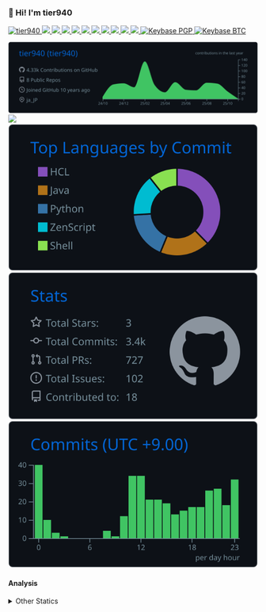 ### 👋 Hi! I'm tier940

<p align="left"> 
  <a href="https://github.com/tier940/tier940/">
    <img src="https://komarev.com/ghpvc/?username=tier940" alt="tier940" />
  </a>
  <a href="http://twitter.com/tier940">
    <img height="20" src="https://img.shields.io/twitter/follow/tier940?label=Twitter&logo=twitter&style=flat" />
  </a>
  <a href="https://github.com/tier940">
    <img height="20" src="https://img.shields.io/github/followers/tier940?label=follow&logo=github&style=flat" />
  </a>
  <a href="https://www.reddit.com/user/tier940">
    <img height="20" src="https://img.shields.io/reddit/user-karma/combined/tier940?label=Reddit&logo=reddit&style=flat" />
  </a>
  <a href="https://stackoverflow.com/users/17317833/tier940">
    <img height="20" src="https://img.shields.io/stackexchange/stackoverflow/r/17317833?label=StackOverflow&logo=stack-overflow&style=flat" />
  </a>
  <a href="https://zenn.dev/tier940">
    <img height="20" src="https://zenn.badge.nikaera.com/s/tier940/likes" />
  </a>
  <a href="https://zenn.dev/tier940">
    <img height="20" src="https://zenn.badge.nikaera.com/s/tier940/followers" />
  </a>
  <a href="https://zenn.dev/tier940">
    <img height="20" src="https://zenn.badge.nikaera.com/s/tier940/articles" />
  </a>
  <a href="http://qiita.com/tier940">
    <img height="20" src="https://qiita-badge.apiapi.app/s/tier940/posts.svg" />
  </a>
  <a href="http://qiita.com/tier940">
    <img height="20" src="https://qiita-badge.apiapi.app/s/tier940/contributions.svg" />
  </a>
  <a href="https://github.com/tier940/tier940/">
    <img height="20" src="https://github.com/tier940/tier940/actions/workflows/main.yml/badge.svg" />
  </a>
  <a href="https://keybase.io/tier940">
    <img alt="Keybase PGP" src="https://img.shields.io/keybase/pgp/tier940">
  </a>
  <a href="https://keybase.io/tier940">
    <img alt="Keybase BTC" src="https://img.shields.io/keybase/btc/tier940">
  </a>
</p>

[![](https://raw.githubusercontent.com/tier940/tier940/main/profile-summary-card-output/github_dark/0-profile-details.svg)](https://github.com/vn7n24fzkq/github-profile-summary-cards)
[![](https://raw.githubusercontent.com/tier940/tier940/main/profile-summary-card-output/github_dark/1-repos-per-language.svg)](https://github.com/vn7n24fzkq/github-profile-summary-cards) [![](https://raw.githubusercontent.com/tier940/tier940/main/profile-summary-card-output/github_dark/2-most-commit-language.svg)](https://github.com/vn7n24fzkq/github-profile-summary-cards)
[![](https://raw.githubusercontent.com/tier940/tier940/main/profile-summary-card-output/github_dark/3-stats.svg)](https://github.com/vn7n24fzkq/github-profile-summary-cards) [![](https://raw.githubusercontent.com/tier940/tier940/main/profile-summary-card-output/github_dark/4-productive-time.svg)](https://github.com/vn7n24fzkq/github-profile-summary-cards)


#### Analysis
<!-- <img height="150" src="https://github.com/tier940/tier940/blob/master/images/stat.svg" alt="Alternative Text"/> -->

<details>
  <summary>Other Statics</summary>
  <!--START_SECTION:waka-->
![Code Time](http://img.shields.io/badge/Code%20Time-2%2C501%20hrs%2041%20mins-blue)

**🐱 My GitHub Data** 

> 📦 7.7 kB Used in GitHub's Storage 
 > 
> 💼 Opted to Hire
 > 
> 📜 10 Public Repositories 
 > 
> 🔑 2 Private Repositories  
 > 
**I'm an Early 🐤** 

```text
🌞 Morning       78 commits       ████░░░░░░░░░░░░░░░░░░░░░   18.93 % 
🌆 Daytime      186 commits       ███████████░░░░░░░░░░░░░░   45.15 % 
🌃 Evening      118 commits       ███████░░░░░░░░░░░░░░░░░░   28.64 % 
🌙 Night         30 commits       █░░░░░░░░░░░░░░░░░░░░░░░░   07.28 % 

```
📅 **I'm Most Productive on Saturday** 

```text
Monday          45 commits       ██░░░░░░░░░░░░░░░░░░░░░░░   10.92 % 
Tuesday         55 commits       ███░░░░░░░░░░░░░░░░░░░░░░   13.35 % 
Wednesday       57 commits       ███░░░░░░░░░░░░░░░░░░░░░░   13.83 % 
Thursday        34 commits       ██░░░░░░░░░░░░░░░░░░░░░░░   08.25 % 
Friday          55 commits       ███░░░░░░░░░░░░░░░░░░░░░░   13.35 % 
Saturday       119 commits       ███████░░░░░░░░░░░░░░░░░░   28.88 % 
Sunday          47 commits       ██░░░░░░░░░░░░░░░░░░░░░░░   11.41 % 

```


📊 **This Week I Spent My Time On** 

```text
⌚︎ Time Zone: Asia/Tokyo

💬 Programming Languages: 
Other                    35 hrs 31 mins      ██████████████████████░░░   91.25 % 
INI                      59 mins             ░░░░░░░░░░░░░░░░░░░░░░░░░   02.55 % 
XML                      57 mins             ░░░░░░░░░░░░░░░░░░░░░░░░░   02.45 % 
Properties               45 mins             ░░░░░░░░░░░░░░░░░░░░░░░░░   01.95 % 
Java                     18 mins             ░░░░░░░░░░░░░░░░░░░░░░░░░   00.81 % 

🔥 Editors: 
Browser                  35 hrs 8 mins       ██████████████████████░░░   90.29 % 
VS Code                  3 hrs 46 mins       ██░░░░░░░░░░░░░░░░░░░░░░░   09.71 % 

💻 Operating System: 
Windows                  38 hrs 46 mins      █████████████████████████   99.62 % 
Linux                    8 mins              ░░░░░░░░░░░░░░░░░░░░░░░░░   00.38 % 

```

**I Mostly Code in PHP** 

```text
PHP                      3 repos             ███████░░░░░░░░░░░░░░░░░░   30.00 % 
Java                     2 repos             █████░░░░░░░░░░░░░░░░░░░░   20.00 % 
HCL                      1 repo              ██░░░░░░░░░░░░░░░░░░░░░░░   10.00 % 
Shell                    1 repo              ██░░░░░░░░░░░░░░░░░░░░░░░   10.00 % 
Python                   1 repo              ██░░░░░░░░░░░░░░░░░░░░░░░   10.00 % 

```


**Timeline**

![Chart not found](https://raw.githubusercontent.com/tier940/tier940/main/charts/bar_graph.png) 


 Last Updated on 16/02/2023 01:15:35 UTC
<!--END_SECTION:waka-->
</details>
